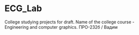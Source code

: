 # ECG_Lab
College studying projects for draft.
Name of the college course - Engineering and computer graphics.
ПРО-232б / Вадим
